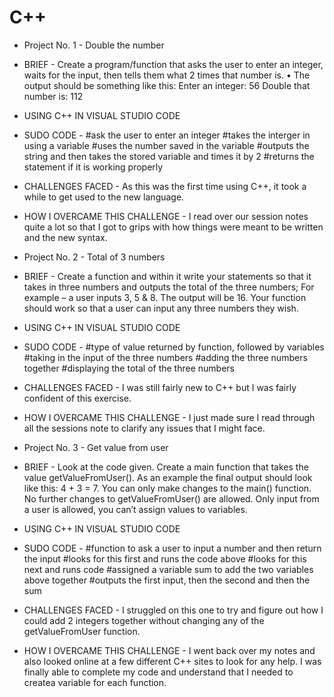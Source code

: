 # C++
- Project No. 1 - Double the number
- BRIEF - Create a program/function that asks the user to enter an integer, waits for the input, then tells them what 2 times that number is.
• The output should be something like this: Enter an integer: 56
Double that number is: 112
- USING C++ IN VISUAL STUDIO CODE
- SUDO CODE - #ask the user to enter an integer
              #takes the interger in using a variable
              #uses the number saved in the variable
              #outputs the string and then takes the stored variable and times it by 2
              #returns the statement if it is working properly
- CHALLENGES FACED - As this was the first time using C++, it took a while to get used to the new language.
- HOW I OVERCAME THIS CHALLENGE - I read over our session notes quite a lot so that I got to grips with how things were meant to be written and the new syntax.

- Project No. 2 - Total of 3 numbers
- BRIEF - Create a function and within it write your statements so that it takes in three numbers and outputs the total of the three numbers; For example – a user inputs 3, 5 & 8. The output will be 16.
Your function should work so that a user can input any three numbers they wish.
- USING C++ IN VISUAL STUDIO CODE
- SUDO CODE - #type of value returned by function, followed by variables 
              #taking in the input of the three numbers
              #adding the three numbers together
              #displaying the total of the three numbers
- CHALLENGES FACED - I was still fairly new to C++ but I was fairly confident of this exercise.
- HOW I OVERCAME THIS CHALLENGE - I just made sure I read through all the sessions note to clarify any issues that I might face.

- Project No. 3 - Get value from user
- BRIEF - Look at the code given. Create a main function that takes the value getValueFromUser(). As an example the final output should look like this: 4 + 3 = 7. You can only make changes to the main() function. No further changes to getValueFromUser() are allowed. Only input from a user is allowed, you can’t assign values to variables.
- USING C++ IN VISUAL STUDIO CODE
- SUDO CODE - #function to ask a user to input a number and then return the input
              #looks for this first and runs the code above
              #looks for this next and runs code 
              #assigned a variable sum to add the two variables above together
              #outputs the first input, then the second and then the sum
- CHALLENGES FACED - I struggled on this one to try and figure out how I could add 2 integers together without changing any of the getValueFromUser function.
- HOW I OVERCAME THIS CHALLENGE - I went back over my notes and also looked online at a few different C++ sites to look for any help. I was finally able to complete my code and understand that I needed to createa variable for each function.

